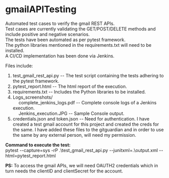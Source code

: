 # gmailAPITesting
 Automated test cases to verify the gmail REST APIs.    
 Test cases are currently validating the GET/POST/DELETE methods and include positive and negative scenarios.   
 The tests have been automated as per pytest framework.  
 The python libraries mentioned in the requirements.txt will need to be installed.  
 A CI/CD implementation has been done via Jenkins.  
 
 Files include:  
 1. test_gmail_rest_api.py -- The test script containing the tests adhering to the pytest framework.  
 2. pytest_report.html -- The html report of the execution.
 3. requirements.txt -- Includes the Python libraries to be installed.  
 4. Logs_screenshots/  
    &emsp; complete_jenkins_logs.pdf -- Complete console logs of a Jenkins execution.  
    &emsp; Jenkins_execution.JPG -- Sample Console output.  
 5. credentials.json and token.json -- Need for authentication. I have created a test gmail account for this project and created the creds for the same. I have added these files to the gitguardian and in order to use the same by any external person, will need my permission.
  
 **Command to execute the test:**  
  pytest --capture=sys -rP .\test_gmail_rest_api.py --junitxml=.\output.xml --html=pytest_report.html  
  
  **PS:** To access the gmail APIs, we will need OAUTH2 credentials which in turn needs the clientID and clientSecret for the account.  
